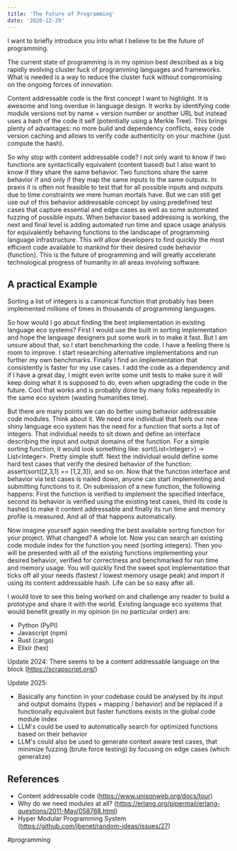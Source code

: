 ```yaml
---
title: 'The Future of Programming'
date: '2020-12-29'
---
```

I want to briefly introduce you into what I believe to be the future of programming.

The current state of programming is in my opinion best described as a big rapidly evolving cluster fuck of programming languages and frameworks. What is needed is a way to reduce the cluster fuck without compromising on the ongoing forces of innovation.

Content addressable code is the first concept I want to highlight. It is awesome and long overdue in language design. It works by identifying code module versions not by name + version number or another URL but instead uses a hash of the code it self (potentially using a Merkle Tree). This brings plenty of advantages: no more build and dependency conflicts, easy code version caching and allows to verify code authenticity on your machine (just compute the hash).

So why stop with content addressable code? I not only want to know if two functions are syntactically equivalent (content based) but I also want to know if they share the same behavior. Two functions share the same behavior if and only if they map the same inputs to the same outputs. In praxis it is often not feasible to test that for all possible inputs and outputs due to time constraints we mere human mortals have. But we can still get use out of this behavior addressable concept by using predefined test cases that capture essential and edge cases as well as some automated fuzzing of possible inputs. When behavior based addressing is working, the next and final level is adding automated run time and space usage analysis for equivalently behaving functions to the landscape of programming language infrastructure. This will allow developers to find quickly the most efficient code available to mankind for their desired code behavior (function). This is the future of programming and will greatly accelerate technological progress of humanity in all areas involving software.

## A practical Example

Sorting a list of integers is a canonical function that probably has been implemented millions of times in thousands of programming languages.

So how would I go about finding the best implementation in existing language eco systems? First I would use the built in sorting implementation and hope the language designers put some work in to make it fast. But I am unsure about that, so I start benchmarking the code. I have a feeling there is room to improve. I start researching alternative implementations and run further my own benchmarks. Finally I find an implementation that consistently is faster for my use cases. I add the code as a dependency and if I have a great day, I might even write some unit tests to make sure it will keep doing what it is supposed to do, even when upgrading the code in the future. Cool that works and is probably done by many folks repeatedly in the same eco system (wasting humanities time).

But there are many points we can do better using behavior addressable code modules. Think about it. We need one individual that feels our new shiny language eco system has the need for a function that sorts a list of integers. That individual needs to sit down and define an interface describing the input and output domains of the function. For a simple sorting function, it would look something like: sort(List\<Integer\>) -> List\<Integer\>. Pretty simple stuff. Next the individual would define some hard test cases that verify the desired behavior of the function: assert(sort([2,3,1] == [1,2,3]), and so on. Now that the function interface and behavior via test cases is nailed down, anyone can start implementing and submitting functions to it. On submission of a new function, the following happens: First the function is verified to implement the specified interface, second its behavior is verified using the existing test cases, third its code is hashed to make it content addressable and finally its run time and memory profile is measured. And all of that happens automatically.

Now imagine yourself again needing the best available sorting function for your project. What changed? A whole lot. Now you can search an existing code module index for the function you need (sorting integers). Then you will be presented with all of the existing functions implementing your desired behavior, verified for correctness and benchmarked for run time and memory usage. You will quickly find the sweet spot implementation that ticks off all your needs (fastest / lowest memory usage peak) and import it using its content addressable hash. Life can be so easy after all.

I would love to see this being worked on and challenge any reader to build a prototype and share it with the world. Existing language eco systems that would benefit greatly in my opinion (in no particular order) are:

- Python (PyPI)
- Javascript (npm)
- Rust (cargo)
- Elixir (hex)

Update 2024: There seems to be a content addressable language on the block (<https://scrapscript.org/>)

Update 2025:
- Basically any function in your codebase could be analysed by its input and output domains (types + mapping / behavior) and be replaced if a functionally equivalent but faster functions exists in the global code module index
- LLM's could be used to automatically search for optimized functions based on their behavior
- LLM's could also be used to generate context aware test cases, that minimize fuzzing (brute force testing) by focusing on edge cases (which generalize)

## References

- Content addressable code (<https://www.unisonweb.org/docs/tour>)
- Why do we need modules at all? (<https://erlang.org/pipermail/erlang-questions/2011-May/058768.html>)
- Hyper Modular Programming System (<https://github.com/jbenet/random-ideas/issues/27>)

#programming
